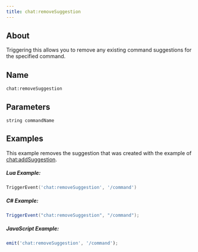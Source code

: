 ```yaml
---
title: chat:removeSuggestion
---
```


## About
Triggering this allows you to remove any existing command suggestions for the specified command.

## Name
```
chat:removeSuggestion
```

Parameters
----------

```
string commandName
```

Examples
--------
This example removes the suggestion that was created with the example of [chat:addSuggestion](../chat-addSuggestion).

##### Lua Example:
```lua
TriggerEvent('chat:removeSuggestion', '/command')
```

##### C\# Example:
```csharp
TriggerEvent("chat:removeSuggestion", "/command");
```

##### JavaScript Example:
```javascript
emit('chat:removeSuggestion', '/command');
```

